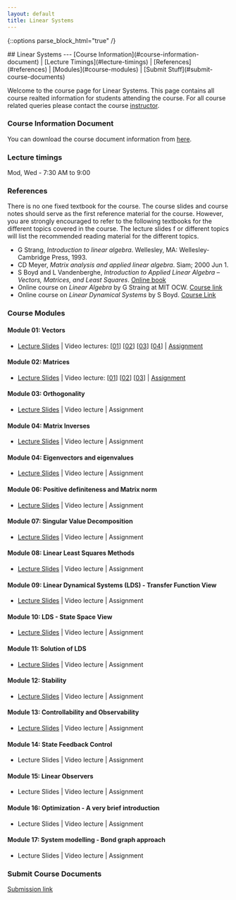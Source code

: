 ```yaml
---
layout: default
title: Linear Systems
---
```

{::options parse_block_html="true" /}
<div class="well">
## Linear Systems
---
[Course Information](#course-information-document) |
[Lecture Timings](#lecture-timings) |
[References](#references) |
[Modules](#course-modules) |
[Submit Stuff](#submit-course-documents)

Welcome to the course page for Linear Systems. This page contains all course realted information for students attending the course. For all course related queries please contact the course [instructor](mailto:siva82kb.work@gmail.com).


### Course Information Document
You can download the course document information from [here]({{site.baseurl}}/teaching/ls/course_info.pdf).


### Lecture timings
Mod, Wed - 7:30 AM to 9:00

### References
There is no one fixed textbook for the course. The course slides and course notes should serve as the first reference material for the course. However, you are strongly encouraged to refer to the following textbooks for the different topics covered in the course. The lecture slides f    or different topics will list the recommended reading material for the different topics.

- G Strang, _Introduction to linear algebra_. Wellesley, MA: Wellesley-Cambridge Press, 1993.
- CD Meyer, _Matrix analysis and applied linear algebra_. Siam; 2000 Jun 1.
- S Boyd and L Vandenberghe, _Introduction to Applied Linear Algebra – Vectors, Matrices, and Least Squares_. [Online book](https://web.stanford.edu/~boyd/vmls/)
- Online course on _Linear Algebra_ by G Straing at MIT OCW. [Course link](https://goo.gl/VUy64k)
- Online course on _Linear Dynamical Systems_ by S Boyd. [Course Link](https://see.stanford.edu/Course/EE263)


### Course Modules
#### Module 01: Vectors
- [Lecture Slides]({{site.baseurl}}/teaching/ls/lectures/vectors.pdf) |
Video lectures: 
[[01](https://youtu.be/ju2OOo9SSDw)]
[[02](https://youtu.be/JmVBRKQi4ns)] 
[[03](https://youtu.be/eSHx-JXb4KI)]
[[04](https://youtu.be/AgFGFZnTt4k)] |
[Assignment]({{site.baseurl}}/teaching/ls/assignments/vectors.pdf)

#### Module 02: Matrices
- [Lecture Slides]({{site.baseurl}}/teaching/ls/lectures/matrices.pdf) |
Video lecture:
[[01](https://youtu.be/AgFGFZnTt4k?t=1171)]
[[02](https://youtu.be/69nFHl5QKrs)] 
[[03](https://youtu.be/RWPG61KHk7Y)] |
[Assignment]({{site.baseurl}}/teaching/ls/assignments/matrix.pdf)

#### Module 03: Orthogonality
- [Lecture Slides]({{site.baseurl}}/teaching/ls/lectures/orthogonality.pdf) |
Video lecture |
Assignment

#### Module 04: Matrix Inverses
- [Lecture Slides]({{site.baseurl}}/teaching/ls/lectures/matrixinverses.pdf) |
Video lecture |
Assignment

#### Module 04: Eigenvectors and eigenvalues
- [Lecture Slides]({{site.baseurl}}/teaching/ls/lectures/eigenvalvec.pdf) |
Video lecture |
Assignment

#### Module 06: Positive definiteness and Matrix norm
- [Lecture Slides]({{site.baseurl}}/teaching/ls/lectures/pdmatnorm.pdf) |
Video lecture |
Assignment

#### Module 07: Singular Value Decomposition
- [Lecture Slides]({{site.baseurl}}/teaching/ls/lectures/svd.pdf) |
Video lecture |
Assignment

#### Module 08: Linear Least Squares Methods
- [Lecture Slides]({{site.baseurl}}/teaching/ls/lectures/leastsquares.pdf) |
Video lecture |
Assignment

#### Module 09: Linear Dynamical Systems (LDS) - Transfer Function View
- [Lecture Slides]({{site.baseurl}}/teaching/ls/lectures/ldstfview.pdf) |
Video lecture |
Assignment

#### Module 10: LDS - State Space View
- [Lecture Slides]({{site.baseurl}}/teaching/ls/lectures/ldsss.pdf) |
Video lecture |
Assignment

#### Module 11: Solution of LDS
- [Lecture Slides]({{site.baseurl}}/teaching/ls/lectures/ldssol.pdf) |
Video lecture |
Assignment

#### Module 12: Stability
- [Lecture Slides]({{site.baseurl}}/teaching/ls/lectures/stability.pdf) |
Video lecture |
Assignment

#### Module 13: Controllability and Observability
- [Lecture Slides]({{site.baseurl}}/teaching/ls/lectures/contobs.pdf) |
Video lecture |
Assignment

#### Module 14: State Feedback Control
- Lecture Slides |
Video lecture |
Assignment

#### Module 15: Linear Observers
- Lecture Slides |
Video lecture |
Assignment

#### Module 16: Optimization -  A very brief introduction
- Lecture Slides |
Video lecture |
Assignment

#### Module 17: System modelling - Bond graph approach
- Lecture Slides |
Video lecture |
Assignment

### Submit Course Documents
[Submission link](https://forms.gle/fnqPjoVQmx1jfSfg9)

<!-- ### Course Notes
The [course notes]({{site.baseurl}}/teaching/ls/lsnotes.pdf) contains some of the topics covered (and not covered) in the lectures. I am still in the process of preparing this document and hope to have at least a first draft completed soon. Please visit the page regularly to have the most up-to-date version. -->

<!-- ### Homework Assignments
The [assigment document]({{site.baseurl}}/teaching/ls/assignment.pdf) contains all the problems you will need to workout as part of your homework. You will be informed in class regularly about the sections to solve and submit as your homework assignment. The document will be regularly updated and revised, you are encouraged to make sure you have the most up-to-date document when working on your assigments. You can download data for programming assingments for the different assignments from the link given below:
- [SVD and Least Squares Methods]({{site.baseurl}}/teaching/ls/data/ls.zip) -->

</div>
